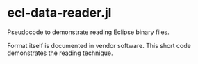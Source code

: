 # ecl-data-reader.jl
Pseudocode to demonstrate reading Eclipse binary files.

Format itself is documented in vendor software. This short code demonstrates the reading technique.
